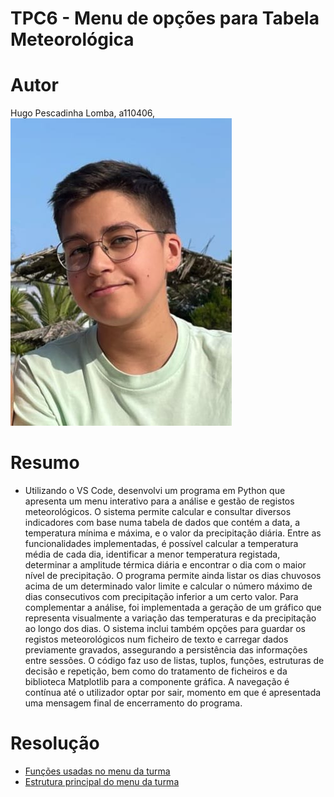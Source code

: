# TPC6 - Menu de opções para Tabela Meteorológica
# Autor
Hugo Pescadinha Lomba, a110406, ![Minha foto](Imagens/minha_foto.jpg)
# Resumo
- Utilizando o VS Code, desenvolvi um programa em Python que apresenta um menu interativo para a análise e gestão de registos meteorológicos.
O sistema permite calcular e consultar diversos indicadores com base numa tabela de dados que contém a data, a temperatura mínima e máxima, e o valor da precipitação diária.
Entre as funcionalidades implementadas, é possível calcular a temperatura média de cada dia, identificar a menor temperatura registada, determinar a amplitude térmica diária e encontrar o dia com o maior nível de precipitação.
O programa permite ainda listar os dias chuvosos acima de um determinado valor limite e calcular o número máximo de dias consecutivos com precipitação inferior a um certo valor.
Para complementar a análise, foi implementada a geração de um gráfico que representa visualmente a variação das temperaturas e da precipitação ao longo dos dias.
O sistema inclui também opções para guardar os registos meteorológicos num ficheiro de texto e carregar dados previamente gravados, assegurando a persistência das informações entre sessões.
O código faz uso de listas, tuplos, funções, estruturas de decisão e repetição, bem como do tratamento de ficheiros e da biblioteca Matplotlib para a componente gráfica.
A navegação é contínua até o utilizador optar por sair, momento em que é apresentada uma mensagem final de encerramento do programa.
# Resolução
- [Funções usadas no menu da turma](Funções_tpc_tabMeteo.png)
- [Estrutura principal do menu da turma](Estrutura_tpc_tabMeteo.png)